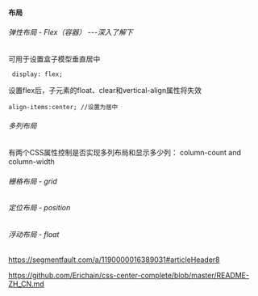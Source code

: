 #### 布局



###### 弹性布局 - Flex（容器）    ---深入了解下

可用于设置盒子模型垂直居中

```
 display: flex;
```

设置flex后，子元素的float、clear和vertical-align属性将失效

```
align-items:center; //设置为居中
```

###### 多列布局

有两个CSS属性控制是否实现多列布局和显示多少列： column-count and column-width

###### 栅格布局 - grid

###### 定位布局 - position

###### 浮动布局 - float

https://segmentfault.com/a/1190000016389031#articleHeader8

https://github.com/Erichain/css-center-complete/blob/master/README-ZH_CN.md